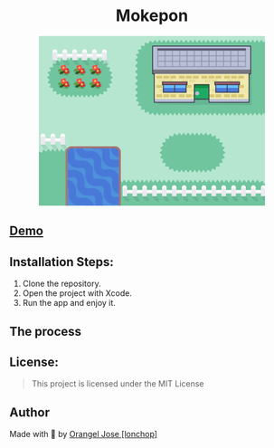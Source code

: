<h1 align="center" id="title">Mokepon</h1>

<div align="center">
  <img src="./public/assets/mokemap.png" width="400" alt="mokemap"/>
</div>

## [Demo](https://mokepon-multiplayer.herokuapp.com/)

## Installation Steps:

1. Clone the repository.
2. Open the project with Xcode.
3. Run the app and enjoy it.

## The process 

## License:

> This project is licensed under the MIT License

## Author

Made with 💚 by [Orangel Jose [lonchop]](https://www.linkedin.com/in/orangel-gonzalez)
